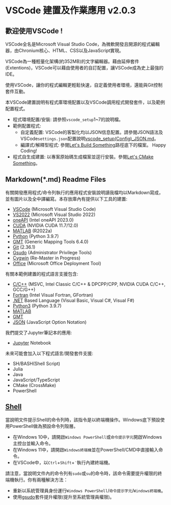 # VSCode 建置及作業應用 v2.0.3


## 歡迎使用VSCode !

VSCode全名是Microsoft Visual Studio Code，為微軟開發且開源的程式編輯器，由Chronium核心、HTML、CSS以及JavaScript實現。

VSCode為一種輕量化架構(約352MB)的文字編輯器。藉由延伸套件(Extentions)，VSCode可以藉由使用者的自訂配置，讓VSCode成為史上最強的IDE。

使用VSCode，讓你的程式編輯更輕鬆快速，自定義使用者環境，還能與Git控制套件互動。

本VSCode建置說明有程式庫環境配置以及VSCode調用程式開發套件，以及範例配置程式。

 - 程式環境配置/安裝: 請參照`vscode_setup`1~7的說明檔。
 - 範例配置程式: 
     - 自定義配置: VSCode的客製化均以JSON信息配置。請參閱JSON語法及VSCode`settings.json`配置說明[vscode_setup(Config)_JSON.md](https://github.com/TaiXeflar/VSCode-Dev-Setup/blob/main/Let's%20Do%20Setup/vscode_Setup(Config)_JSON.md)。
     - 編譯式/解釋型程式: 參閱[Let's Build Something](https://github.com/TaiXeflar/VSCode-Dev-Setup/tree/main/Let's%20Build%20Something)路徑底下的檔案。
Happy Coding!
 - 程式自生成建置: 以專案原始碼生成檔案並逕行安裝。參閱[Let's CMake Something](https://github.com/TaiXeflar/VSCode-Dev-Setup/tree/main/Let's%20CMake%20Something)。

## Markdown(*.md) Readme Files

有關開發應用程式/命令列執行的應用程式安裝說明讀我檔均以Markdown寫成，並有圖片以及全中譯編寫。本存放庫內有提供以下工具的建置:
 - [VSCode](https://github.com/TaiXeflar/VSCode-Dev-Setup/blob/main/Let's%20Do%20Setup/vscode_Setup(0.0)_vscode.md) (Microsoft Visual Studio Code)
 - [VS2022](https://github.com/TaiXeflar/VSCode-Dev-Setup/blob/main/Let's%20Do%20Setup/vscode_Setup(1)_VS2022.md) (Microsoft Visual Studio 2022)
 - [oneAPI](https://github.com/TaiXeflar/VSCode-Dev-Setup/blob/main/Let's%20Do%20Setup/vscode_Setup(2)_VS2022%2BoneAPI_CUDA.md#intel-oneapi-%E5%AE%89%E8%A3%9D) (Intel oneAPI 2023.0)
 - [CUDA](https://github.com/TaiXeflar/VSCode-Dev-Setup/blob/main/Let's%20Do%20Setup/vscode_Setup(2)_VS2022%2BoneAPI_CUDA.md#nvidia-cuda%E5%AE%89%E8%A3%9D) (NVIDIA CUDA 11.7/12.0)
 - [MATLAB](https://github.com/TaiXeflar/VSCode-Dev-Setup/blob/main/Let's%20Do%20Setup/vscode_Setup(2)_VS2022%2BoneAPI_CUDA.md#nvidia-cuda%E5%AE%89%E8%A3%9D) (R2022a)
 - [Python](https://github.com/TaiXeflar/VSCode-Dev-Setup/blob/main/Let's%20Do%20Setup/vscode_Setup(2)_VS2022%2BoneAPI_CUDA.md#nvidia-cuda%E5%AE%89%E8%A3%9D) (Python 3.9.7)
 - [GMT](https://github.com/TaiXeflar/VSCode-Dev-Setup/blob/main/Let's%20Do%20Setup/vscode_Setup(5)_GMT.md) (Generic Mapping Tools 6.4.0)
 - [Git](https://github.com/TaiXeflar/VSCode-Dev-Setup/blob/main/Let's%20Do%20Setup/vscode_Setup(6)_Git.md) (2.36.1)
 - [Gsudo](https://github.com/TaiXeflar/VSCode-Dev-Setup/blob/main/Let's%20Do%20Setup/vscode_Setup(0.1)_gsudo.md) (Administrator Privilege Tools)
 - [Cygwin](https://github.com/TaiXeflar/VSCode-Dev-Setup/blob/main/Let's%20Do%20Setup/vscode_Setup(4)_Cygwin.md) (Re-Master in Progress)
 - [Office](https://github.com/TaiXeflar/VSCode-Dev-Setup/blob/main/Let's%20Do%20Setup/InstallOffice.md) (Microsoft Office Deployment Tool)

有關本範例建置的程式語言支援包含:
 - [C/C++](https://github.com/TaiXeflar/VSCode-Dev-Setup/blob/main/Let's%20Build%20Something/vscode_Setup(Build%20C%2B%2B).md) (MSVC, Intel Classic C/C++ & DPCPP/CPP, NVIDIA CUDA C/C++, GCC/G++)
 - [Fortran](https://github.com/TaiXeflar/VSCode-Dev-Setup/blob/main/Let's%20Build%20Something/vscode_Setup(Build%20Fortran).md) (Intel Visual Fortran, GFortran)
 - [.NET](https://github.com/TaiXeflar/VSCode-Dev-Setup/blob/main/Let's%20Build%20Something/vscode_Setup(Build%202)_Visual_dotNET_Basic_C%23_F%23.md) Based Language (Visual Basic, Visual C#, Visual F#)
 - [Python3](https://github.com/TaiXeflar/VSCode-Dev-Setup/blob/main/Let's%20Do%20Setup/vscode_Setup(7)_Python.md) (Python 3.9.7)
 - [MATLAB](https://github.com/TaiXeflar/VSCode-Dev-Setup/blob/main/Let's%20Do%20Setup/vscode_Setup(3)_MATLAB.md)
 - [GMT](https://github.com/TaiXeflar/VSCode-Dev-Setup/blob/main/Let's%20Do%20Setup/vscode_Setup(5)_GMT.md)
 - [JSON](https://github.com/TaiXeflar/VSCode-Dev-Setup/blob/main/Let's%20Do%20Setup/vscode_Setup(Config)_JSON.md) (JavaScript Option Notation)

我們提交了Jupyter筆記本的應用:
 - [Jupyter](https://github.com/TaiXeflar/VSCode-Dev-Setup/blob/main/Let's%20Do%20Setup/vscode_Setup(9)_Jupyter.md) Notebook

未來可能會加入以下程式語言/開發套件支援:
 - SH/BASH(Shell Script)
 - Julia
 - Java
 - JavaScript/TypeScript
 - CMake (CrossMake)
 - PowerShell

## [Shell](https://github.com/TaiXeflar/VSCode-Dev-Setup/blob/main/Let's%20Do%20Setup/vscode_Setup(0.2)_Shell.md)

當說明文件提示Shell的命令列時，該指令是以終端機操作。Windows底下預設使用PowerShell做為預設命令列殼層。
 - 在Windows 10中，請開啟`Windows PowerShell`或`命令提示字元`開啟Windows主控台並輸入命令。
 - 在Windows 11中，請開啟`Windows終端機`並在PowerShell/CMD中直接輸入命令。
 - 在VSCode中，以`Ctrl`+`Shift`+`‵`執行內建終端機。

請注意，當說明文件內的命令列有`sudo`或`su`的命令時，該命令需要提升權限的終端機執行。你有兩種解決方法：
 - 重新以系統管理員身份運行`Windows PowerShell`/`命令提示字元`/`Windows終端機`。
 - 使用[gsudo](https://github.com/TaiXeflar/VSCode-Dev-Setup/blob/main/Let's%20Do%20Setup/vscode_Setup(0.1)_gsudo.md)套件提升權限(提升至系統管理員權限)。

